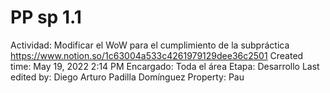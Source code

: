# PP sp 1.1

Actividad: Modificar el WoW para el cumplimiento de la subpráctica 
 https://www.notion.so/1c63004a533c4261979129dee36c2501 
Created time: May 19, 2022 2:14 PM
Encargado: Toda el área
Etapa: Desarrollo
Last edited by: Diego Arturo Padilla Domínguez
Property: Pau